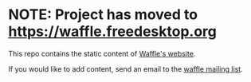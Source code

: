 # NOTE: Project has moved to https://waffle.freedesktop.org

This repo contains the static content of [Waffle's website](http://waffle-gl.org).

If you would like to add content, send an email to the [waffle mailing
list](mailto:waffle@lists.freedesktop.org).
